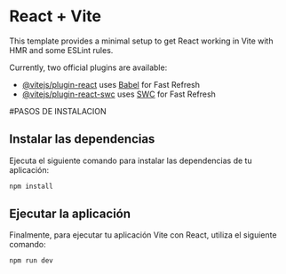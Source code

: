 # React + Vite

This template provides a minimal setup to get React working in Vite with HMR and some ESLint rules.

Currently, two official plugins are available:

- [@vitejs/plugin-react](https://github.com/vitejs/vite-plugin-react/blob/main/packages/plugin-react/README.md) uses [Babel](https://babeljs.io/) for Fast Refresh
- [@vitejs/plugin-react-swc](https://github.com/vitejs/vite-plugin-react-swc) uses [SWC](https://swc.rs/) for Fast Refresh

#PASOS DE INSTALACION

## Instalar las dependencias

Ejecuta el siguiente comando para instalar las dependencias de tu aplicación:

```bash
npm install
```

## Ejecutar la aplicación

Finalmente, para ejecutar tu aplicación Vite con React, utiliza el siguiente comando:

```bash
npm run dev
```
